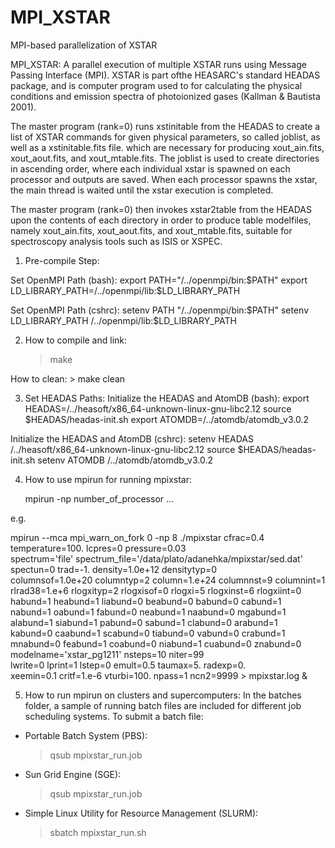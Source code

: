 # MPI_XSTAR
MPI-based parallelization of XSTAR

MPI_XSTAR: A parallel execution of multiple XSTAR runs using 
Message Passing Interface (MPI). XSTAR is part ofthe HEASARC's 
standard HEADAS package, and is computer program used to for
calculating the physical conditions and emission spectra of 
photoionized gases (Kallman & Bautista 2001).
 
The master program (rank=0) runs xstinitable from the HEADAS to 
create a list of XSTAR commands for given physical parameters, 
so called joblist, as well as a xstinitable.fits file. which are 
necessary for producing xout_ain.fits, xout_aout.fits, and 
xout_mtable.fits. The joblist is used to create directories in 
ascending order, where each individual xstar is spawned on each 
processor and outputs are saved. When each processor spawns the 
xstar, the main thread is waited until the xstar execution is 
completed.
 
The master program (rank=0) then invokes xstar2table from the 
HEADAS upon the contents of each directory in order to produce 
table modelfiles, namely xout_ain.fits, xout_aout.fits, and 
xout_mtable.fits, suitable for spectroscopy analysis tools such 
as ISIS or XSPEC.

1. Pre-compile Step:

 Set OpenMPI Path (bash):
    export PATH="/../openmpi/bin:$PATH"
    export LD_LIBRARY_PATH=/../openmpi/lib:$LD_LIBRARY_PATH

 Set OpenMPI Path (cshrc):
    setenv PATH "/../openmpi/bin:$PATH"
    setenv LD_LIBRARY_PATH /../openmpi/lib:$LD_LIBRARY_PATH

2. How to compile and link:
     > make

 How to clean:
     > make  clean

3. Set HEADAS Paths:
 Initialize the HEADAS and AtomDB (bash):
    export HEADAS=/../heasoft/x86_64-unknown-linux-gnu-libc2.12
    source $HEADAS/headas-init.sh
    export ATOMDB=/../atomdb/atomdb_v3.0.2

 Initialize the HEADAS and AtomDB (cshrc):
    setenv HEADAS /../heasoft/x86_64-unknown-linux-gnu-libc2.12
    source $HEADAS/headas-init.sh
    setenv ATOMDB /../atomdb/atomdb_v3.0.2

4. How to use mpirun for running mpixstar:

    mpirun -np number_of_processor ...

e.g.

mpirun --mca mpi_warn_on_fork 0 -np 8 ./mpixstar cfrac=0.4 \
temperature=100. lcpres=0 pressure=0.03 \
spectrum='file' spectrum_file='/data/plato/adanehka/mpixstar/sed.dat' \
spectun=0 trad=-1. density=1.0e+12 densitytyp=0 \
columnsof=1.0e+20 columntyp=2 column=1.e+24 columnnst=9 columnint=1 \
rlrad38=1.e+6 rlogxityp=2 rlogxisof=0 rlogxi=5 rlogxinst=6 rlogxiint=0 \
habund=1 heabund=1 liabund=0 beabund=0 babund=0 cabund=1 \
nabund=1 oabund=1 fabund=0 neabund=1 naabund=0 mgabund=1 \
alabund=1 siabund=1 pabund=0 sabund=1 clabund=0 arabund=1 \
kabund=0 caabund=1 scabund=0 tiabund=0 vabund=0 crabund=1 \
mnabund=0 feabund=1 coabund=0 niabund=1 cuabund=0 znabund=0 \
modelname='xstar_pg1211' nsteps=10 niter=99 \
lwrite=0 lprint=1 lstep=0 emult=0.5 taumax=5. radexp=0. \
xeemin=0.1 critf=1.e-6 vturbi=100. npass=1 ncn2=9999 > mpixstar.log &

5. How to run mpirun on clusters and supercomputers:
In the batches folder, a sample of running batch files are included 
for different job scheduling systems. To submit a batch file:
+ Portable Batch System (PBS):
     > qsub mpixstar_run.job

+ Sun Grid Engine (SGE):
     > qsub mpixstar_run.job

+ Simple Linux Utility for Resource Management (SLURM):

     > sbatch mpixstar_run.sh
